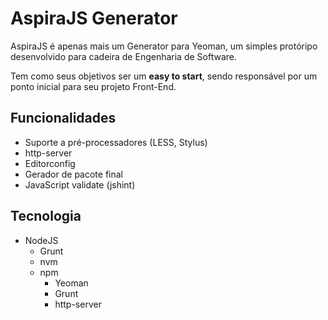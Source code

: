 # AspiraJS Generator
AspiraJS é apenas mais um Generator para Yeoman, um simples protóripo 
desenvolvido para cadeira de Engenharia de Software.

Tem como seus objetivos ser um __easy to start__, sendo responsável por um ponto inicial para seu projeto Front-End.

## Funcionalidades
* Suporte a pré-processadores (LESS, Stylus)
* http-server
* Editorconfig
* Gerador de pacote final
* JavaScript validate (jshint)

## Tecnologia
* NodeJS
    * Grunt
    * nvm
    * npm
        * Yeoman
        * Grunt
        * http-server
